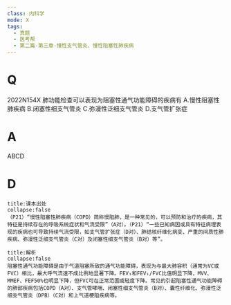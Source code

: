 ```yaml
---
class: 内科学
mode: X
tags:
  - 真题
  - 医考帮
  - 第二篇-第三章-慢性支气管炎、慢性阻塞性肺疾病
---
```


# Q
2022N154X 肺功能检查可以表现为阻塞性通气功能障碍的疾病有
A.慢性阻塞性肺疾病
B.闭塞性细支气管炎
C.弥漫性泛细支气管炎
D.支气管扩张症

# A
ABCD
# D
```ad-note
title:课本出处
collapse:false
（P21）“慢性阻塞性肺疾病（COPD）简称慢阻肺，是一种常见的，可以预防和治疗的疾病，其特征是持续存在的呼吸系统症状和气流受限”（A对）。（P21）“一些已知病因或具有特征病理表现的疾病也可导致持续气流受限，如支气管扩张症（D对）、肺结核纤维化病变、严重的间质性肺疾病、弥漫性泛细支气管炎（C对）及闭塞性细支气管炎（B对）等”。
```

```ad-summary
title:解析
collapse:false
阻塞性通气功能障碍是由于气道阻塞所致的通气功能障碍，表现为与最大肺容积（通常为VC或FVC）相比，最大呼气流速不成比例地显著下降。FEV₁和FEV₁/FVC比值明显下降，MVV、MMEF、FEF50%也明显下降，但FVC可在正常范围或轻度下降。常见的引起阻塞性通气功能障碍的肺部疾病包括COPD（A对）、支气管哮喘、闭塞性细支气管炎（B对）、囊性纤维化、弥漫性泛细支气管炎（DPB）（C对）和上气道梗阻疾病等。
```


